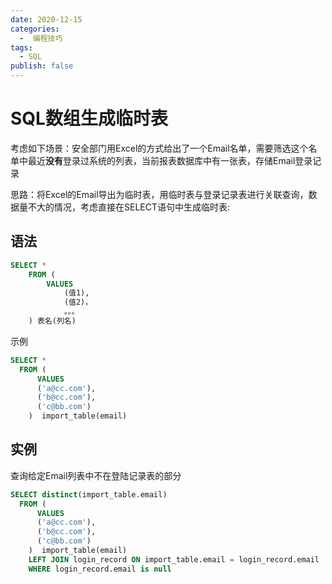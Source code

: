 ```yaml
---
date: 2020-12-15
categories:
  -  编程技巧
tags:
  - SQL
publish: false
---
```


# SQL数组生成临时表

考虑如下场景：安全部门用Excel的方式给出了一个Email名单，需要筛选这个名单中最近**没有**登录过系统的列表，当前报表数据库中有一张表，存储Email登录记录

思路：将Excel的Email导出为临时表，用临时表与登录记录表进行关联查询，数据量不大的情况，考虑直接在SELECT语句中生成临时表:

## 语法

```sql
SELECT * 
    FROM (
        VALUES 
            (值1),
            (值2)，
            。。。
    ) 表名(列名)
```

示例

```sql
SELECT *
  FROM (
      VALUES
      ('a@cc.com'),
      ('b@cc.com'),
      ('c@bb.com')
    )  import_table(email)
```

## 实例

查询给定Email列表中不在登陆记录表的部分

```sql
SELECT distinct(import_table.email)
  FROM (
      VALUES
      ('a@cc.com'),
      ('b@cc.com'),
      ('c@bb.com')
    )  import_table(email) 
    LEFT JOIN login_record ON import_table.email = login_record.email
    WHERE login_record.email is null
```

